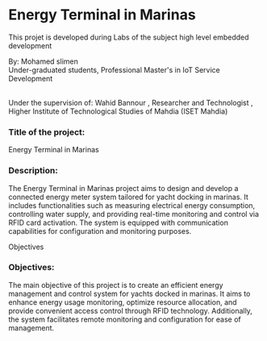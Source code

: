 # Energy Terminal in Marinas


This projet is developed during Labs of the subject high level embedded development

By:
Mohamed slimen <br>
Under-graduated students, 
Professional Master's in IoT Service Development

<br>
Under the supervision of:
Wahid Bannour , 
Researcher and Technologist , 
Higher Institute of Technological Studies of Mahdia (ISET Mahdia)


<h3>Title of the project:</h3>
Energy Terminal in Marinas

<h3>Description:</h3>
The Energy Terminal in Marinas project aims to design and develop a connected energy meter system tailored for yacht docking in marinas. It includes functionalities such as measuring electrical energy consumption, controlling water supply, and providing real-time monitoring and control via RFID card activation. The system is equipped with communication capabilities for configuration and monitoring purposes.

Objectives
<h3>Objectives:</h3>
The main objective of this project is to create an efficient energy management and control system for yachts docked in marinas. It aims to enhance energy usage monitoring, optimize resource allocation, and provide convenient access control through RFID technology. Additionally, the system facilitates remote monitoring and configuration for ease of management.



